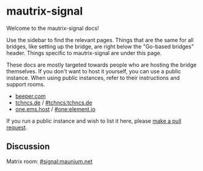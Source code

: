 # mautrix-signal
Welcome to the mautrix-signal docs!

Use the sidebar to find the relevant pages. Things that are the same for all
bridges, like setting up the bridge, are right below the "Go-based bridges"
header. Things specific to mautrix-signal are under this page.

These docs are mostly targeted towards people who are hosting the bridge
themselves. If you don't want to host it yourself, you can use a public
instance. When using public instances, refer to their instructions and support
rooms.

* [beeper.com](https://www.beeper.com/)
* [tchncs.de](https://tchncs.de/matrix)
  / [#tchncs:tchncs.de](https://matrix.to/#/#tchncs:tchncs.de)
* [one.ems.host](https://element.io/element-one)
  / [#one:element.io](https://matrix.to/#/#one:element.io)

If you run a public instance and wish to list it here, please [make a pull request](https://github.com/mautrix/docs/blob/master/bridges/python/signal/index.md).

## Discussion
Matrix room: [#signal:maunium.net](https://matrix.to/#/#signal:maunium.net)
